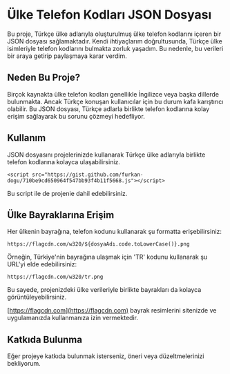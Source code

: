 # Ülke Telefon Kodları JSON Dosyası

Bu proje, Türkçe ülke adlarıyla oluşturulmuş ülke telefon kodlarını içeren bir JSON dosyası sağlamaktadır. Kendi ihtiyaçlarım doğrultusunda, Türkçe ülke isimleriyle telefon kodlarını bulmakta zorluk yaşadım. Bu nedenle, bu verileri bir araya getirip paylaşmaya karar verdim.

## Neden Bu Proje?

Birçok kaynakta ülke telefon kodları genellikle İngilizce veya başka dillerde bulunmakta. Ancak Türkçe konuşan kullanıcılar için bu durum kafa karıştırıcı olabilir. Bu JSON dosyası, Türkçe adlarla birlikte telefon kodlarına kolay erişim sağlayarak bu sorunu çözmeyi hedefliyor.

## Kullanım

JSON dosyasını projelerinizde kullanarak Türkçe ülke adlarıyla birlikte telefon kodlarına kolayca ulaşabilirsiniz.

```
<script src="https://gist.github.com/furkan-dogu/710be9cd650964f547bb93f4b11f5668.js"></script>
```

Bu script ile de projenie dahil edebilirsiniz.

## Ülke Bayraklarına Erişim

Her ülkenin bayrağına, telefon kodunu kullanarak şu formatta erişebilirsiniz:

```
https://flagcdn.com/w320/${dosyaAdı.code.toLowerCase()}.png
```

Örneğin, Türkiye'nin bayrağına ulaşmak için 'TR' kodunu kullanarak şu URL'yi elde edebilirsiniz:

```
https://flagcdn.com/w320/tr.png
```

Bu sayede, projenizdeki ülke verileriyle birlikte bayrakları da kolayca görüntüleyebilirsiniz.

[https://flagcdn.com](https://flagcdn.com) bayrak resimlerini sitenizde ve uygulamanızda kullanmanıza izin vermektedir.

## Katkıda Bulunma

Eğer projeye katkıda bulunmak isterseniz, öneri veya düzeltmelerinizi bekliyorum.
